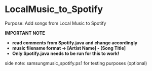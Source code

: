 # LocalMusic_to_Spotify
Purpose: Add songs from Local Music to Spotify

**IMPORTANT NOTE**
- **read comments from Spotify.java and change accordingly** <br />
- **music filename format -> [Artist Name] - [Song Title]** <br />
- **Only Spotify.java needs to be run for this to work!** 

side note: samsungmusic_spotify.ps1 for testing purposes (optional)

